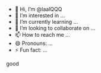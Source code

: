 - 👋 Hi, I’m @laalQQQ
- 👀 I’m interested in ...
- 🌱 I’m currently learning ...
- 💞️ I’m looking to collaborate on ...
- 📫 How to reach me ...
- 😄 Pronouns: ...
- ⚡ Fun fact: ...

<!---
laalQQQ/laalQQQ is a ✨ special ✨ repository because its `README.md` (this file) appears on your GitHub profile.
You can click the Preview link to take a look at your changes.
--->
good
